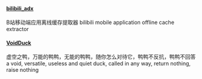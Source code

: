 #### [bilibili_adx](bilibili_adx.py)
B站移动端应用离线缓存提取器
bilibili mobile application offline cache extractor

#### [VoidDuck](lib_misc.py#L29)

虚空之鸭，万能的鸭鸭，无能的鸭鸭，随你怎么对待它，鸭鸭不反抗，鸭鸭不回答
a void, versatile, useless and quiet duck, called in any way, return nothing, raise nothing